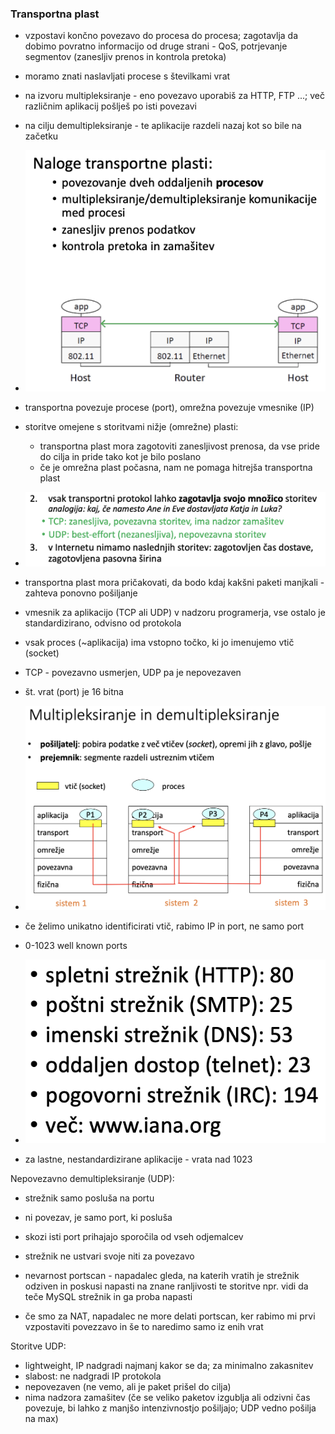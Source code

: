 ### Transportna plast

- vzpostavi končno povezavo do procesa do procesa; zagotavlja da dobimo povratno informacijo od druge strani - QoS, potrjevanje segmentov (zanesljiv prenos in kontrola pretoka)
- moramo znati naslavljati procese s številkami vrat
- na izvoru multipleksiranje - eno povezavo uporabiš za HTTP, FTP ...; več različnim aplikacij pošlješ po isti povezavi
- na cilju demultipleksiranje - te aplikacije razdeli nazaj kot so bile na začetku
- ![300](../../Images/Pasted%20image%2020240426101304.png)

- transportna povezuje procese (port), omrežna povezuje vmesnike (IP)
- storitve omejene s storitvami nižje (omrežne) plasti:
	- transportna plast mora zagotoviti zanesljivost prenosa, da vse pride do cilja in pride tako kot je bilo poslano
	- če je omrežna plast počasna, nam ne pomaga hitrejša transportna plast
- ![500](../../Images/Pasted%20image%2020240426101452.png)
- transportna plast mora pričakovati, da bodo kdaj kakšni paketi manjkali - zahteva ponovno pošiljanje

- vmesnik za aplikacijo (TCP ali UDP) v nadzoru programerja, vse ostalo je standardizirano, odvisno od protokola

- vsak proces (~aplikacija) ima vstopno točko, ki jo imenujemo vtič (socket)
- TCP - povezavno usmerjen, UDP pa je nepovezaven
- št. vrat (port) je 16 bitna
- ![500](../../Images/Pasted%20image%2020240426101847.png)
- če želimo unikatno identificirati vtič, rabimo IP in port, ne samo port

- 0-1023 well known ports
- ![200](../../Images/Pasted%20image%2020240426101959.png)
- za lastne, nestandardizirane aplikacije - vrata nad 1023

Nepovezavno demultipleksiranje (UDP):
- strežnik samo posluša na portu
- ni povezav, je samo port, ki posluša
- skozi isti port prihajajo sporočila od vseh odjemalcev
- strežnik ne ustvari svoje niti za povezavo

- nevarnost portscan - napadalec gleda, na katerih vratih je strežnik odziven in poskusi napasti na znane ranljivosti te storitve npr. vidi da teče MySQL strežnik in ga proba napasti
- če smo za NAT, napadalec ne more delati portscan, ker rabimo mi prvi vzpostaviti povezzavo in še to naredimo samo iz enih vrat

Storitve UDP:
- lightweight, IP nadgradi najmanj kakor se da; za minimalno zakasnitev
- slabost: ne nadgradi IP protokola
- nepovezaven (ne vemo, ali je paket prišel do cilja)
- nima nadzora zamašitev (če se veliko paketov izgublja ali odzivni čas povezuje, bi lahko z manjšo intenzivnostjo pošiljajo; UDP vedno pošilja na max)